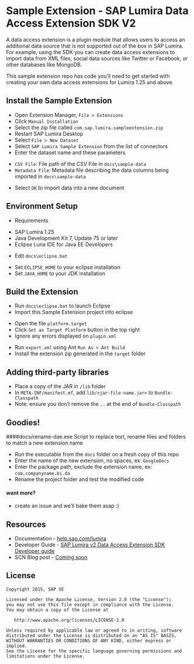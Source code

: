 Sample Extension - SAP Lumira Data Access Extension SDK V2
==========================================================
A data access extension is a plugin module that allows users to access an additional data source that is not supported out of the box in SAP Lumira. For example, using the SDK you can create data access extensions to import data from XML files, social data sources like Twitter or Facebook, or other databases like MongoDB.

This sample extension repo has code you’ll need to get started with creating your own data access extensions for Lumira 1.25 and above.

Install the Sample Extension
-----------------
* Open Extension Manager, `File > Extensions`
* Click `Manual Installation`
* Select the zip file called `com.sap.lumira.sampleextension.zip`
* Restart SAP Lumira Desktop
* Select `File > New Dataset`
* Select `SAP Lumira Sample Extension` from the list of connectors
* Enter the dataset name and these parameters
 + `CSV File`: File path of the CSV File in `docs\sample-data`
 + `Metadata File`: Metadata file describing the data columns being imported in `docs\sample-data`
* Select `OK` to import data into a new document

Environment Setup
-----------------
* Requirements
 + SAP Lumira 1.25
 + Java Development Kit 7, Update 75 or later
 + Eclipse Luna IDE for Java EE Developers
* Edit `docs\eclipse.bat`
 + Set `ECLIPSE_HOME` to your eclipse installation
 + Set `JAVA_HOME` to your JDK installation

Build the Extension
------------------
* Run `docs\eclipse.bat` to launch Eclipse
* Import this Sample Extension project into eclipse
 + Open the file `platform.target`
 + Click `Set as Target Platform` button in the top right
 + Ignore any errors displayed on `plugin.xml` 
* Run `export.xml` using Ant `Run As > Ant Build`
* Install the extension zip generated in the `target` folder 

Adding third-party libraries
-------------------
* Place a copy of the JAR in `/lib` folder
* In `META-INF/manifest.mf`, add `lib/<jar-file-name.jar>` to `Bundle-Classpath`
* Note: ensure you don’t remove the `,.` at the end of `Bundle-Classpath`

Goodies!
-------
####docs/rename-dae.exe
Script to replace text, rename files and folders to match a new extension name
* Run the executable from the `docs` folder on a fresh copy of this repo
* Enter the name of the new extension, no spaces, ex: `GoogleDocs`
* Enter the package path, exclude the extension name, ex: `com.companyname.bi.da`
* Rename the project folder and test the modified code

#### want more?
* create an issue and we’ll bake them asap :)

Resources
-----------
* Documentation - [help.sap.com/lumira](http://help.sap.com/lumira)
* Developer Guide - [SAP Lumira v2 Data Access Extension SDK Developer guide](http://help.sap.com/businessobject/product_guides/vi01/en/lum_125_dae_dev_en.pdf)
* SCN Blog post - [Coming soon](https://www.google.com/search?q=baby+cat+pics)

License
---------

    Copyright 2015, SAP SE

    Licensed under the Apache License, Version 2.0 (the "License");
    you may not use this file except in compliance with the License.
    You may obtain a copy of the License at

       http://www.apache.org/licenses/LICENSE-2.0

    Unless required by applicable law or agreed to in writing, software
    distributed under the License is distributed on an "AS IS" BASIS,
    WITHOUT WARRANTIES OR CONDITIONS OF ANY KIND, either express or implied.
    See the License for the specific language governing permissions and
    limitations under the License.

 [1]: https://github.com/SAP/lumira-extension-da-sample
